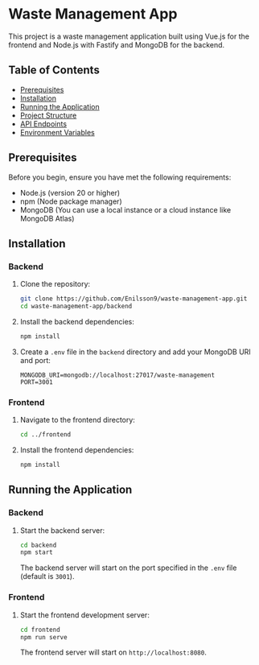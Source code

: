 # Waste Management App

This project is a waste management application built using Vue.js for the frontend and Node.js with Fastify and MongoDB for the backend.

## Table of Contents

- [Prerequisites](#prerequisites)
- [Installation](#installation)
- [Running the Application](#running-the-application)
- [Project Structure](#project-structure)
- [API Endpoints](#api-endpoints)
- [Environment Variables](#environment-variables)

## Prerequisites

Before you begin, ensure you have met the following requirements:

- Node.js (version 20 or higher)
- npm (Node package manager)
- MongoDB (You can use a local instance or a cloud instance like MongoDB Atlas)

## Installation

### Backend

1. Clone the repository:

    ```bash
    git clone https://github.com/Enilsson9/waste-management-app.git
    cd waste-management-app/backend
    ```

2. Install the backend dependencies:

    ```bash
    npm install
    ```

3. Create a `.env` file in the `backend` directory and add your MongoDB URI and port:

    ```plaintext
    MONGODB_URI=mongodb://localhost:27017/waste-management
    PORT=3001
    ```

### Frontend

1. Navigate to the frontend directory:

    ```bash
    cd ../frontend
    ```

2. Install the frontend dependencies:

    ```bash
    npm install
    ```

## Running the Application

### Backend

1. Start the backend server:

    ```bash
    cd backend
    npm start
    ```

    The backend server will start on the port specified in the `.env` file (default is `3001`).

### Frontend

1. Start the frontend development server:

    ```bash
    cd frontend
    npm run serve
    ```

    The frontend server will start on `http://localhost:8080`.



